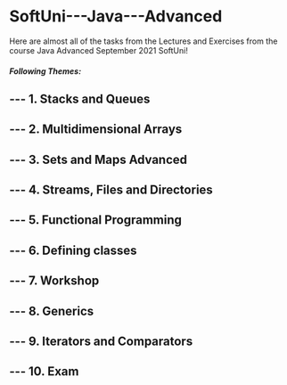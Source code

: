 # SoftUni---Java---Advanced
Here are almost all of the tasks from the Lectures and Exercises from the course Java Advanced September 2021 SoftUni!
##### Following Themes:
## --- 1. Stacks and Queues
## --- 2. Multidimensional Arrays
## --- 3. Sets and Maps Advanced
## --- 4. Streams, Files and Directories
## --- 5. Functional Programming
## --- 6. Defining classes
## --- 7. Workshop
## --- 8. Generics
## --- 9. Iterators and Comparators
## --- 10. Exam
